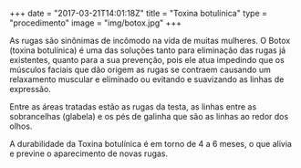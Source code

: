 +++
date = "2017-03-21T14:01:18Z"
title = "Toxina botulínica"
type = "procedimento"
image = "img/botox.jpg"
+++

As rugas são sinônimas de incômodo na vida de muitas mulheres. O Botox (toxina botulínica) é uma das soluções tanto para eliminação das rugas já existentes, quanto para a sua prevenção, pois ele atua impedindo que os músculos faciais que dão origem as rugas se contraem causando um relaxamento muscular e eliminado ou evitando e suavizando as linhas de expressão.

Entre as áreas tratadas estão as rugas da testa, as linhas entre as sobrancelhas (glabela) e os pés de galinha que são as linhas ao redor dos olhos.

A durabilidade da Toxina botulínica é em torno de 4 a 6 meses, o que alivia e previne o aparecimento de novas rugas.
